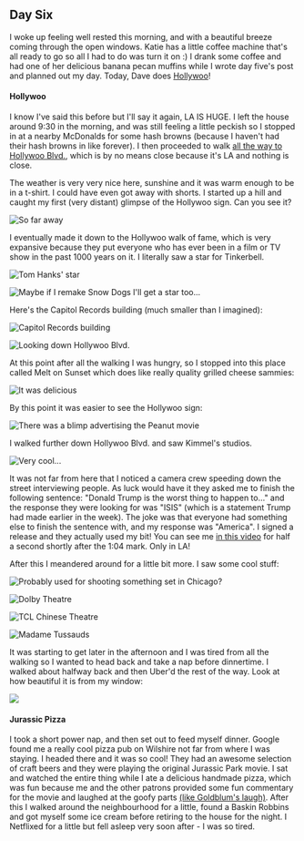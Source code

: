## Day Six


I woke up feeling well rested this morning, and with a beautiful breeze coming through the open windows. Katie has a little coffee machine that's all ready to go so all I had to do was turn it on :) I drank some coffee and had one of her delicious banana pecan muffins while I wrote day five's post and planned out my day. Today, Dave does [Hollywoo](http://i.imgur.com/pY4XNYn.jpg)!

#### Hollywoo

I know I've said this before but I'll say it again, LA IS HUGE. I left the house around 9:30 in the morning, and was still feeling a little peckish so I stopped in at a nearby McDonalds for some hash browns (because I haven't had their hash browns in like forever). I then proceeded to walk [all the way to Hollywoo Blvd.](https://goo.gl/maps/vhHnEwDhBiq), which is by no means close because it's LA and nothing is close.

The weather is very very nice here, sunshine and it was warm enough to be in a t-shirt. I could have even got away with shorts. I started up a hill and caught my first (very distant) glimpse of the Hollywoo sign. Can you see it?

![So far away](http://i.imgur.com/q7HVl0x.jpg)

I eventually made it down to the Hollywoo walk of fame, which is very expansive because they put everyone who has ever been in a film or TV show in the past 1000 years on it. I literally saw a star for Tinkerbell.

![Tom Hanks' star](http://i.imgur.com/te4qVOw.jpg)

![Maybe if I remake Snow Dogs I'll get a star too...](http://i.imgur.com/ypQ8lq0.jpg)

Here's the Capitol Records building (much smaller than I imagined):

![Capitol Records building](http://i.imgur.com/Vn8cWw9.jpg)

![Looking down Hollywoo Blvd.](http://i.imgur.com/iIS0Sbe.jpg)

At this point after all the walking I was hungry, so I stopped into this place called Melt on Sunset which does like really quality grilled cheese sammies:

![It was delicious](http://i.imgur.com/T5hZidO.jpg)

By this point it was easier to see the Hollywoo sign:

![There was a blimp advertising the Peanut movie](http://i.imgur.com/1Mb7V5z.jpg)

I walked further down Hollywoo Blvd. and saw Kimmel's studios.

![Very cool...](http://i.imgur.com/vhgndHt.jpg)

It was not far from here that I noticed a camera crew speeding down the street interviewing people. As luck would have it they asked me to finish the following sentence: "Donald Trump is the worst thing to happen to..." and the response they were looking for was "ISIS" (which is a statement Trump had made earlier in the week). The joke was that everyone had something else to finish the sentence with, and my response was "America". I signed a release and they actually used my bit! You can see me [in this video](https://www.youtube.com/watch?v=8zmlQbt2UIA) for half a second shortly after the 1:04 mark. Only in LA!

After this I meandered around for a little bit more. I saw some cool stuff:

![Probably used for shooting something set in Chicago?](http://i.imgur.com/30M5ZWk.jpg)

![Dolby Theatre](http://i.imgur.com/EUDr5yD.jpg)

![TCL Chinese Theatre](http://i.imgur.com/IVEBDEU.jpg)

![Madame Tussauds](http://i.imgur.com/yGwz6KS.jpg)

It was starting to get later in the afternoon and I was tired from all the walking so I wanted to head back and take a nap before dinnertime. I walked about halfway back and then Uber'd the rest of the way. Look at how beautiful it is from my window:

![](http://i.imgur.com/06xjxMM.jpg)

#### Jurassic Pizza

I took a short power nap, and then set out to feed myself dinner. Google found me a really cool pizza pub on Wilshire not far from where I was staying. I headed there and it was so cool! They had an awesome selection of craft beers and they were playing the original Jurassic Park movie. I sat and watched the entire thing while I ate a delicious handmade pizza, which was fun because me and the other patrons provided some fun commentary for the movie and laughed at the goofy parts [(like Goldblum's laugh)](https://youtu.be/JlOx9738iyw?t=15s). After this I walked around the neighbourhood for a little, found a Baskin Robbins and got myself some ice cream before retiring to the house for the night. I Netflixed for a little but fell asleep very soon after - I was so tired.
